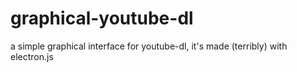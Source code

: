 # graphical-youtube-dl
 a simple graphical interface for youtube-dl, it's made (terribly) with electron.js
